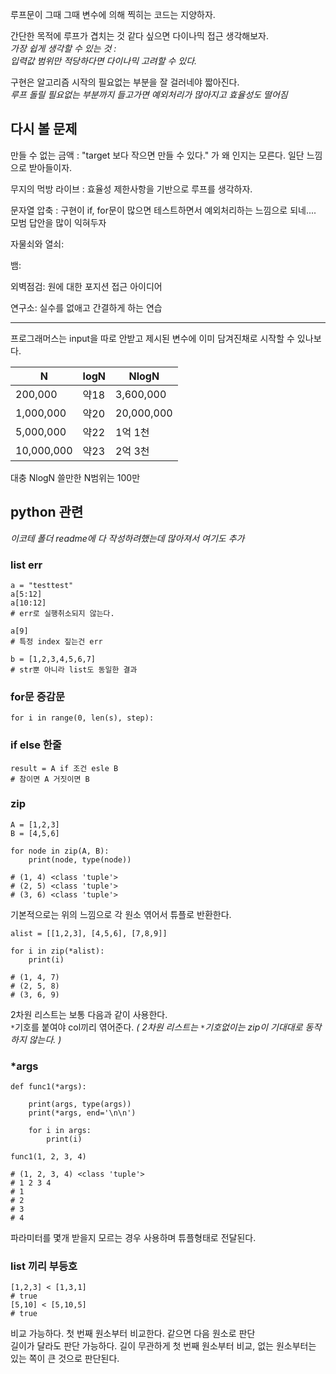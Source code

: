 루프문이 그때 그때 변수에 의해 찍히는 코드는 지양하자.  

간단한 목적에 루프가 겹치는 것 같다 싶으면 다이나믹 접근 생각해보자.  
_가장 쉽게 생각할 수 있는 것 :_   
_입력값 범위만 적당하다면 다이나믹 고려할 수 있다._  

구현은 알고리즘 시작의 필요없는 부분을 잘 걸러네야 짧아진다.  
_루프 돌릴 필요없는 부분까지 들고가면 예외처리가 많아지고 효율성도 떨어짐_

## 다시 볼 문제
만들 수 없는 금액 : "target 보다 작으면 만들 수 있다." 가 왜 인지는 모른다. 일단 느낌으로 받아들이자.

무지의 먹방 라이브 : 효율성 제한사항을 기반으로 루프를 생각하자.  

문자열 압축 : 구현이 if, for문이 많으면 테스트하면서 예외처리하는 느낌으로 되네.... 모범 답안을 많이 익혀두자  

자물쇠와 열쇠:  

뱀:  

외벽점검: 원에 대한 포지션 접근 아이디어  

연구소: 실수를 없애고 간결하게 하는 연습

---
프로그래머스는 input을 따로 안받고 제시된 변수에 이미 담겨진채로 시작할 수 있나보다.  

|N| logN | NlogN |
|--|--|--|
|200,000 | 약18 | 3,600,000
|1,000,000| 약20 | 20,000,000
|5,000,000| 약22 | 1억 1천
|10,000,000| 약23 | 2억 3천

대충 NlogN 쓸만한 N범위는 100만  

## python 관련
_이코테 폴더 readme에 다 작성하려했는데 많아져서 여기도 추가_

### list err
```
a = "testtest"
a[5:12]
a[10:12]
# err로 실행취소되지 않는다.

a[9]
# 특정 index 짚는건 err

b = [1,2,3,4,5,6,7]
# str뿐 아니라 list도 동일한 결과 
```  
### for문 증감문
```
for i in range(0, len(s), step):
```

### if else 한줄
```
result = A if 조건 esle B
# 참이면 A 거짓이면 B
```

### zip
```
A = [1,2,3]
B = [4,5,6]

for node in zip(A, B):
    print(node, type(node))

# (1, 4) <class 'tuple'>
# (2, 5) <class 'tuple'>
# (3, 6) <class 'tuple'>
```
기본적으로는 위의 느낌으로 각 원소 엮어서 튜플로 반환한다.
```
alist = [[1,2,3], [4,5,6], [7,8,9]]

for i in zip(*alist):
    print(i)

# (1, 4, 7)
# (2, 5, 8)
# (3, 6, 9)
```
2차원 리스트는 보통 다음과 같이 사용한다.  
`*`기호를 붙여야 col끼리 엮어준다. _( 2차원 리스트는 `*`기호없이는 zip이 기대대로 동작하지 않는다. )_  

### *args
```
def func1(*args):
    
    print(args, type(args))
    print(*args, end='\n\n')
    
    for i in args:
        print(i)

func1(1, 2, 3, 4)

# (1, 2, 3, 4) <class 'tuple'> 
# 1 2 3 4 
# 1 
# 2 
# 3 
# 4
```
파라미터를 몇개 받을지 모르는 경우 사용하며 튜플형태로 전달된다.  

### list 끼리 부등호
```
[1,2,3] < [1,3,1]
# true
[5,10] < [5,10,5]
# true
```  
비교 가능하다. 첫 번째 원소부터 비교한다. 같으면 다음 원소로 판단  
길이가 달라도 판단 가능하다. 길이 무관하게 첫 번째 원소부터 비교, 없는 원소부터는 있는 쪽이 큰 것으로 판단된다.